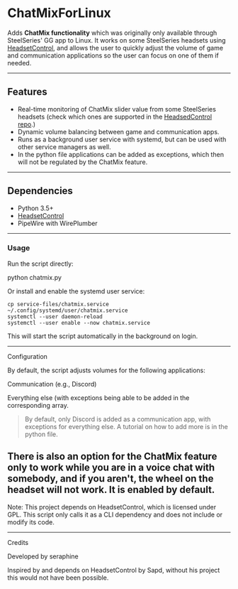 # ChatMixForLinux
Adds **ChatMix functionality** which was originally only available through SteelSeries' GG app to Linux. It works on some SteelSeries headsets using [HeadsetControl](https://github.com/Sapd/HeadsetControl), and allows the user to quickly adjust the volume of game and communication applications so the user can focus on one of them if needed.

---

## Features

- Real-time monitoring of ChatMix slider value from some SteelSeries headsets (check which ones are supported in the [HeadsedControl repo](https://github.com/Sapd/HeadsetControl).)
- Dynamic volume balancing between game and communication apps. 
- Runs as a background user service with systemd, but can be used with other service managers as well. 
- In the python file applications can be added as exceptions, which then will not be regulated by the ChatMix feature.

---
## Dependencies
- Python 3.5+
- [HeadsetControl](https://github.com/Sapd/HeadsetControl)
- PipeWire with WirePlumber

---
### Usage

Run the script directly:

python chatmix.py

Or install and enable the systemd user service:
```
cp service-files/chatmix.service ~/.config/systemd/user/chatmix.service
systemctl --user daemon-reload
systemctl --user enable --now chatmix.service
```
This will start the script automatically in the background on login. 


---

Configuration

By default, the script adjusts volumes for the following applications:

Communication (e.g., Discord)

Everything else (with exceptions being able to be added in the corresponding array.

> By default, only Discord is added as a communication app, with exceptions for everything else.
> A tutorial on how to add more is in the python file.

There is also an option for the ChatMix feature only to work while you are in a voice chat with somebody, and if you aren't, the wheel on the headset will not work. It is enabled by default.
---


Note: This project depends on HeadsetControl, which is licensed under GPL. This script only calls it as a CLI dependency and does not include or modify its code.


---

Credits

Developed by seraphine

Inspired by and depends on HeadsetControl by Sapd, without his project this would not have been possible.




